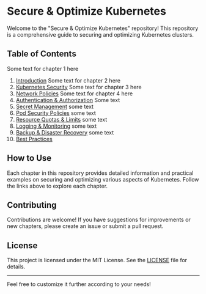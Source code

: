 
# Secure & Optimize Kubernetes

Welcome to the "Secure & Optimize Kubernetes" repository! This repository is a comprehensive guide to securing and optimizing Kubernetes clusters.

## Table of Contents

Some text for chapter 1 here
1. [Introduction](https://github.com/networknuts/secure-optimize-kubernetes/tree/main/01-introduction)
Some text for chapter 2 here
2. [Kubernetes Security](https://github.com/networknuts/secure-optimize-kubernetes/tree/main/02-kubernetes-security)
Some text for chapter 3 here
3. [Network Policies](https://github.com/networknuts/secure-optimize-kubernetes/tree/main/03-network-policies)
Some text for chapter 4 here
4. [Authentication & Authorization](https://github.com/networknuts/secure-optimize-kubernetes/tree/main/04-authentication-authorization)
Some text
5. [Secret Management](https://github.com/networknuts/secure-optimize-kubernetes/tree/main/05-secret-management)
some text
6. [Pod Security Policies](https://github.com/networknuts/secure-optimize-kubernetes/tree/main/06-pod-security-policies)
some text
7. [Resource Quotas & Limits](https://github.com/networknuts/secure-optimize-kubernetes/tree/main/07-resource-quotas-limits)
some text
8. [Logging & Monitoring](https://github.com/networknuts/secure-optimize-kubernetes/tree/main/08-logging-monitoring)
some text
9. [Backup & Disaster Recovery](https://github.com/networknuts/secure-optimize-kubernetes/tree/main/09-backup-disaster-recovery)
some text
10. [Best Practices](https://github.com/networknuts/secure-optimize-kubernetes/tree/main/10-best-practices)

## How to Use

Each chapter in this repository provides detailed information and practical examples on securing and optimizing various aspects of Kubernetes. Follow the links above to explore each chapter.

## Contributing

Contributions are welcome! If you have suggestions for improvements or new chapters, please create an issue or submit a pull request.

## License

This project is licensed under the MIT License. See the [LICENSE](https://github.com/networknuts/secure-optimize-kubernetes/blob/main/LICENSE) file for details.

---

Feel free to customize it further according to your needs!
